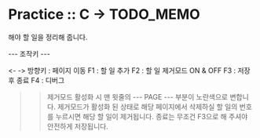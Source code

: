 # Practice :: C -> TODO_MEMO
해야 할 일을 정리해 줍니다.

--- 조작키 ---

<- -> 방향키 : 페이지 이동
F1 : 할 일 추가
F2 : 할 일 제거모드 ON & OFF
F3 : 저장 후 종료
F4 : 디버그

>>제거모드 활성화 시 맨 윗줄의 --- PAGE --- 부분이 노란색으로 변합니다.
>>제거모드가 활성화 된 상태로 해당 페이지에서 삭제하실 할 일의 번호를 누르시면 해당 할 일이 제거됩니다.
>>종료는 무조건 F3으로 해 주셔야 안전하게 저장됩니다. 
